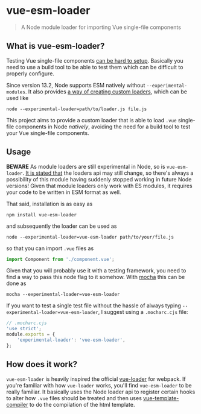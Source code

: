 # vue-esm-loader

> A Node module loader for importing Vue single-file components

## What is vue-esm-loader?

Testing Vue single-file components [can be hard to setup](https://vue-test-utils.vuejs.org/installation/#using-other-test-runners).
Basically you need to use a build tool to be able to test them which can be difficult to properly configure.

Since version 13.2, Node supports ESM natively without `--experimental-modules`.
It also provides [a way of creating custom loaders](https://nodejs.org/api/esm.html#esm_experimental_loaders), which can be used like
```
node --experimental-loader=path/to/loader.js file.js
```

This project aims to provide a custom loader that is able to load `.vue` single-file components in Node *natively*, avoiding the need for a build tool to test your Vue single-file components.

## Usage

**BEWARE** As module loaders are still experimental in Node, so is `vue-esm-loader`.
[It is stated that](https://nodejs.org/api/esm.html#esm_experimental_loaders) the loaders api may still change, so there's always a possibility of this module having suddenly stopped working in future Node versions!
Given that module loaders only work with ES modules, it requires your code to be written in ESM format as well.

That said, installation is as easy as
```
npm install vue-esm-loader
```
and subsequently the loader can be used as
```
node --experimental-loader=vue-esm-loader path/to/your/file.js
```
so that you can import `.vue` files as
```js
import Component from './component.vue';
```

Given that you will probably use it with a testing framework, you need to find a way to pass this node flag to it somehow.
With [mocha](https://www.npmjs.com/package/mocha) this can be done as
```
mocha --experimental-loader=vue-esm-loader
```

If you want to test a single test file without the hassle of always typing `--experimental-loader=vue-esm-loader`, I suggest using a `.mocharc.cjs` file:
```js
// .mocharc.cjs
'use strict';
module.exports = {
	'experimental-loader': 'vue-esm-loader',
};
```

## How does it work?

`vue-esm-loader` is heavily inspired the official [vue-loader](https://www.npmjs.com/package/vue-loader) for webpack.
If you're familiar with how `vue-loader` works, you'll find `vue-esm-loader` to be really familiar.
It basically uses the Node loader api to register certain hooks to alter how `.vue` files should be treated and then uses [vue-template-compiler](https://www.npmjs.com/package/vue-template-compiler) to do the compilation of the html template.

